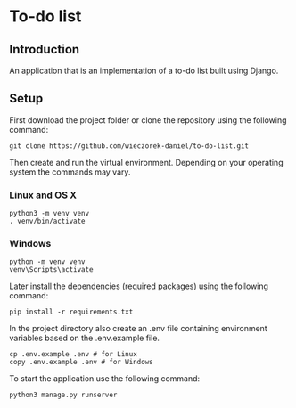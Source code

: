 # To-do list
## Introduction
An application that is an implementation of a to-do list built using Django.

## Setup
First download the project folder or clone the repository using the following command:
```shell
git clone https://github.com/wieczorek-daniel/to-do-list.git
```
Then create and run the virtual environment. Depending on your operating system the commands may vary.

### Linux and OS X
```shell
python3 -m venv venv
. venv/bin/activate
```

### Windows
```shell
python -m venv venv
venv\Scripts\activate
```

Later install the dependencies (required packages) using the following command:
```shell
pip install -r requirements.txt
```
In the project directory also create an .env file containing environment variables based on the .env.example file.
```shell
cp .env.example .env # for Linux
copy .env.example .env # for Windows
```
To start the application use the following command:
```shell
python3 manage.py runserver
```
